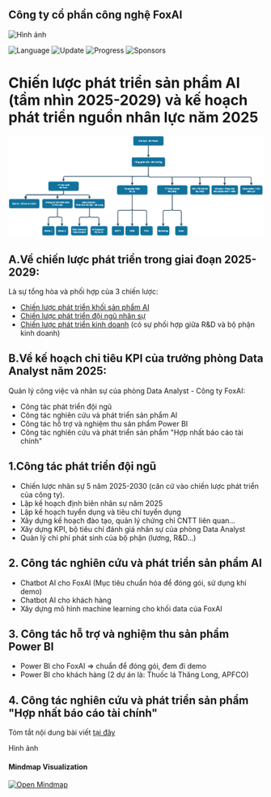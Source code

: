 ## Công ty cổ phần công nghệ FoxAI

<img src="https://fox.ai.vn/wp-content/uploads/2024/07/Logo_Original-1.png" alt="Hình ảnh" width="50%" />

![Language](https://img.shields.io/badge/Language-Python-orange.svg?logo=Python&logoColor=yellow) ![Update](https://img.shields.io/badge/Update-Weekly-green.svg) ![Progress](https://img.shields.io/badge/progress-N%2F1049-brightgreen.svg) ![Sponsors](https://img.shields.io/badge/Sponsor-0-lightgrey.svg)

# Chiến lược phát triển sản phẩm AI (tầm nhìn 2025-2029) và kế hoạch phát triển nguồn nhân lực năm 2025

![Cơ cấu tổ chức công ty năm 2025](https://github.com/hoanglong8/FoxAI-Data-Analyst/blob/main/FoxAI%20-%20C%C6%A1%20c%E1%BA%A5u%20d%E1%BB%B1%20ki%E1%BA%BFn%202025.png?raw=true)

## A.Về chiến lược phát triển trong giai đoạn 2025-2029:
Là sự tổng hòa và phối hợp của 3 chiến lược:
* [Chiến lược phát triển khối sản phẩm AI](https://github.com/hoanglong8/FoxAI-Data-Analyst/blob/main/A.Chi%E1%BA%BFn%20l%C6%B0%E1%BB%A3c%20ph%C3%A1t%20tri%E1%BB%83n%20s%E1%BA%A3n%20ph%E1%BA%A9m%20AI.md)
* [Chiến lược phát triển đội ngũ nhân sự](https://github.com/hoanglong8/FoxAI-Data-Analyst/blob/main/B.Chi%E1%BA%BFn%20l%C6%B0%E1%BB%A3c%20ph%C3%A1t%20tri%E1%BB%83n%20%C4%91%E1%BB%99i%20ng%C5%A9.md)
* [Chiến lược phát triển kinh doanh](https://github.com/hoanglong8/FoxAI-Data-Analyst/blob/main/C.Chi%E1%BA%BFn%20l%C6%B0%E1%BB%A3c%20ph%E1%BB%91i%20h%E1%BB%A3p%20v%E1%BB%9Bi%20b%E1%BB%99%20ph%E1%BA%ADn%20kinh%20doanh.md) (có sự phối hợp giữa R&D và bộ phận kinh doanh)


## B.Về kế hoạch chỉ tiêu KPI của trưởng phòng Data Analyst năm 2025:
Quản lý công việc và nhân sự của phòng Data Analyst - Công ty FoxAI:
* Công tác phát triển đội ngũ
* Công tác nghiên cứu và phát triển sản phẩm AI
* Công tác hỗ trợ và nghiệm thu sản phẩm Power BI
* Công tác nghiên cứu và phát triển sản phẩm "Hợp nhất báo cáo tài chính"

## 1.Công tác phát triển đội ngũ
* Chiến lược nhân sự 5 năm 2025-2030 (căn cứ vào chiến lược phát triển của công ty).
* Lập kế hoạch định biên nhân sự năm 2025
* Lập kế hoạch tuyển dụng và tiêu chí tuyển dụng
* Xây dựng kế hoạch đào tạo, quản lý chứng chỉ CNTT liên quan...
* Xây dựng KPI, bộ tiêu chí đánh giá nhân sự của phòng Data Analyst
* Quản lý chi phí phát sinh của bộ phận (lương, R&D...)

## 2. Công tác nghiên cứu và phát triển sản phẩm AI
* Chatbot AI cho FoxAI (Mục tiêu chuẩn hóa để đóng gói, sử dụng khi demo)
* Chatbot AI cho khách hàng
* Xây dựng mô hình machine learning cho khối data của FoxAI

## 3. Công tác hỗ trợ và nghiệm thu sản phẩm Power BI
* Power BI cho FoxAI => chuẩn để đóng gói, đem đi demo
* Power BI cho khách hàng (2 dự án là: Thuốc lá Thăng Long, APFCO)

## 4. Công tác nghiên cứu và phát triển sản phẩm "Hợp nhất báo cáo tài chính"

Tóm tắt nội dung bài viết [tại đây](https://hoanglong8.github.io/FoxAI-Data-Analyst/markmap.html)

Hình ảnh

#### Mindmap Visualization

[![Open Mindmap](https://img.shields.io/badge/Mindmap-View%20Now-blue)](https://hoanglong8.github.io/FoxAI-Data-Analyst/markmap.html)

